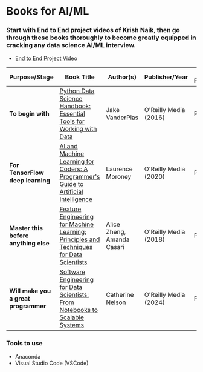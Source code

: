 # Books for AI/ML

### Start with End to End project videos of Krish Naik, then go through these books thoroughly to become greatly equipped in cracking any data science AI/ML interview.

- [End to End Project Video](https://www.youtube.com/watch?v=pxk1Fr33-L4&list=PLZoTAELRMXVPS-dOaVbAux22vzqdgoGhG&index=21&pp=iAQB)

| Purpose/Stage                                   | Book Title                                                                                           | Author(s)                                     | Publisher/Year                               | File Format |
|-------------------------------------------------|-------------------------------------------------------------------------------------------------------|----------------------------------------------|---------------------------------------------|-------------|
| **To begin with**                               | [Python Data Science Handbook: Essential Tools for Working with Data](#)                              | Jake VanderPlas                              | O'Reilly Media (2016)                       | PDF         |
| **For TensorFlow deep learning**                | [AI and Machine Learning for Coders: A Programmer's Guide to Artificial Intelligence](#)              | Laurence Moroney                             | O'Reilly Media (2020)                       | PDF         |
| **Master this before anything else**            | [Feature Engineering for Machine Learning: Principles and Techniques for Data Scientists](#)          | Alice Zheng, Amanda Casari                   | O'Reilly Media (2018)                       | PDF         |
| **Will make you a great programmer**            | [Software Engineering for Data Scientists: From Notebooks to Scalable Systems](#)                     | Catherine Nelson                             | O'Reilly Media (2024)                       | PDF         |

### Tools to use
- Anaconda
- Visual Studio Code (VSCode)
